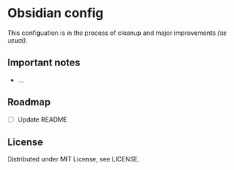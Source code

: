 # Obsidian config

This configuation is in the process of cleanup and major improvements *(as usual)*.

## Important notes
 - ...

## Roadmap
 -[ ] Update README

## License

Distributed under MIT License, see LICENSE.
